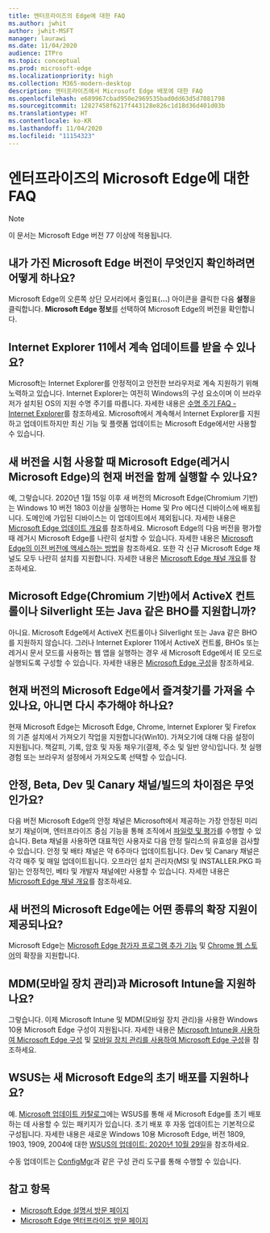 ```yaml
---
title: 엔터프라이즈의 Edge에 대한 FAQ
ms.author: jwhit
author: jwhit-MSFT
manager: laurawi
ms.date: 11/04/2020
audience: ITPro
ms.topic: conceptual
ms.prod: microsoft-edge
ms.localizationpriority: high
ms.collection: M365-modern-desktop
description: 엔터프라이즈에서 Microsoft Edge 배포에 대한 FAQ
ms.openlocfilehash: e689967cbad950e2969535bad0dd63d5d7081798
ms.sourcegitcommit: 12827458f6217f443128e826c1d18d36d401d03b
ms.translationtype: HT
ms.contentlocale: ko-KR
ms.lasthandoff: 11/04/2020
ms.locfileid: "11154323"
---
```

# 엔터프라이즈의 Microsoft Edge에 대한 FAQ

> [!NOTE]
> 이 문서는 Microsoft Edge 버전 77 이상에 적용됩니다.

## 내가 가진 Microsoft Edge 버전이 무엇인지 확인하려면 어떻게 하나요?

Microsoft Edge의 오른쪽 상단 모서리에서 줄임표(**...**) 아이콘을 클릭한 다음 **설정**을 클릭합니다. **Microsoft Edge 정보**를 선택하여 Microsoft Edge의 버전을 확인합니다.

## Internet Explorer 11에서 계속 업데이트를 받을 수 있나요?

Microsoft는 Internet Explorer를 안정적이고 안전한 브라우저로 계속 지원하기 위해 노력하고 있습니다. Internet Explorer는 여전히 Windows의 구성 요소이며 이 브라우저가 설치된 OS의 지원 수명 주기를 따릅니다. 자세한 내용은 [수명 주기 FAQ - Internet Explorer](https://support.microsoft.com/help/17454/)를 참조하세요. Microsoft에서 계속해서 Internet Explorer를 지원하고 업데이트하지만 최신 기능 및 플랫폼 업데이트는 Microsoft Edge에서만 사용할 수 있습니다.

## 새 버전을 시험 사용할 때 Microsoft Edge(레거시 Microsoft Edge)의 현재 버전을 함께 실행할 수 있나요?

예, 그렇습니다. 2020년 1월 15일 이후 새 버전의 Microsoft Edge(Chromium 기반)는 Windows 10 버전 1803 이상을 실행하는 Home 및 Pro 에디션 디바이스에 배포됩니다. 도메인에 가입된 디바이스는 이 업데이트에서 제외됩니다. 자세한 내용은 [Microsoft Edge 업데이트 개요](https://docs.microsoft.com/deployedge/microsoft-edge-blocker-toolkit#overview)를 참조하세요. Microsoft Edge의 다음 버전을 평가할 때 레거시 Microsoft Edge를 나란히 설치할 수 있습니다. 자세한 내용은 [Microsoft Edge의 이전 버전에 액세스하는 방법](https://docs.microsoft.com/deployedge/microsoft-edge-sysupdate-access-old-edge)을 참조하세요. 또한 각 신규 Microsoft Edge 채널도 모두 나란히 설치를 지원합니다. 자세한 내용은 [Microsoft Edge 채널 개요](https://docs.microsoft.com/deployedge/microsoft-edge-channels)를 참조하세요.

## Microsoft Edge(Chromium 기반)에서 ActiveX 컨트롤이나 Silverlight 또는 Java 같은 BHO를 지원합니까?

아니요. Microsoft Edge에서 ActiveX 컨트롤이나 Silverlight 또는 Java 같은 BHO를 지원하지 않습니다. 그러나 Internet Explorer 11에서 ActiveX 컨트롤, BHOs 또는 레거시 문서 모드를 사용하는 웹 앱을 실행하는 경우 새 Microsoft Edge에서 IE 모드로 실행되도록 구성할 수 있습니다. 자세한 내용은 [Microsoft Edge 구성](https://docs.microsoft.com/DeployEdge/edge-ie-mode)을 참조하세요.

## 현재 버전의 Microsoft Edge에서 즐겨찾기를 가져올 수 있나요, 아니면 다시 추가해야 하나요?

현재 Microsoft Edge는 Microsoft Edge, Chrome, Internet Explorer 및 Firefox의 기존 설치에서 가져오기 작업을 지원합니다(Win10). 가져오기에 대해 다음 설정이 지원됩니다. 책갈피, 기록, 암호 및 자동 채우기(결제, 주소 및 일반 양식)입니다. 첫 실행 경험 또는 브라우저 설정에서 가져오도록 선택할 수 있습니다.  

## 안정, Beta, Dev 및 Canary 채널/빌드의 차이점은 무엇인가요?

다음 버전 Microsoft Edge의 안정 채널은 Microsoft에서 제공하는 가장 안정된 미리 보기 채널이며, 엔터프라이즈 중심 기능을 통해 조직에서 [파일럿 및 평가](https://aka.ms/EdgeEnterprise)를 수행할 수 있습니다. Beta 채널을 사용하면 대표적인 사용자로 다음 안정 릴리스의 유효성을 검사할 수 있습니다. 안정 및 배타 채널은 약 6주마다 업데이트됩니다. Dev 및 Canary 채널은 각각 매주 및 매일 업데이트됩니다. 오프라인 설치 관리자(MSI 및 INSTALLER.PKG 파일)는 안정적인, 베타 및 개발자 채널에만 사용할 수 있습니다. 자세한 내용은 [Microsoft Edge 채널 개요](https://docs.microsoft.com/deployedge/microsoft-edge-channels)를 참조하세요.

## 새 버전의 Microsoft Edge에는 어떤 종류의 확장 지원이 제공되나요?

Microsoft Edge는 [Microsoft Edge 참가자 프로그램 추가 기능](https://go.microsoft.com/fwlink/?linkid=2081222) 및 [Chrome 웹 스토어](https://go.microsoft.com/fwlink/?linkid=2072338)의 확장을 지원합니다.

## MDM(모바일 장치 관리)과 Microsoft Intune을 지원하나요?

그렇습니다. 이제 Microsoft Intune 및 MDM(모바일 장치 관리)을 사용한 Windows 10용 Microsoft Edge 구성이 지원됩니다. 자세한 내용은 [Microsoft Intune을 사용하여 Microsoft Edge 구성](configure-edge-with-intune.md) 및 [모바일 장치 관리를 사용하여 Microsoft Edge 구성](configure-edge-with-mdm.md)을 참조하세요.

## WSUS는 새 Microsoft Edge의 초기 배포를 지원하나요?

예. [Microsoft 업데이트 카탈로그](https://www.catalog.update.microsoft.com/Search.aspx?q=the%20new%20microsoft%20edge%20for%20windows)에는 WSUS를 통해 새 Microsoft Edge를 초기 배포하는 데 사용할 수 있는 패키지가 있습니다. 초기 배포 후 자동 업데이트는 기본적으로 구성됩니다. 자세한 내용은 새로운 Windows 10용 Microsoft Edge, 버전 1809, 1903, 1909, 2004에 대한 [WSUS의 업데이트: 2020년 10월 29일](https://support.microsoft.com/help/4584642/update-in-wsus-for-the-new-microsoft-edge)을 참조하세요.

수동 업데이트는 [ConfigMgr](https://docs.microsoft.com/configmgr/apps/deploy-use/deploy-edge?toc=https://docs.microsoft.com/DeployEdge/toc.json&bc=https://docs.microsoft.com/DeployEdge/breadcrumb/toc.json)과 같은 구성 관리 도구를 통해 수행할 수 있습니다.

## 참고 항목

- [Microsoft Edge 설명서 방문 페이지](https://docs.microsoft.com/DeployEdge/)
- [Microsoft Edge 엔터프라이즈 방문 페이지](https://aka.ms/EdgeEnterprise)
